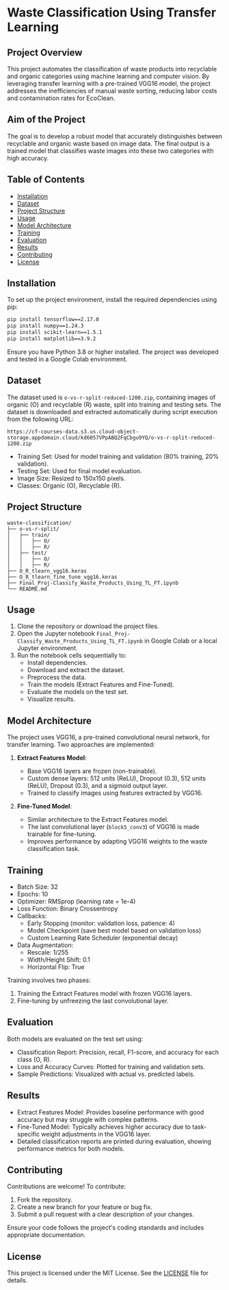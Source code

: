 # Waste Classification Using Transfer Learning

## Project Overview

This project automates the classification of waste products into recyclable and organic categories using machine learning and computer vision. By leveraging transfer learning with a pre-trained VGG16 model, the project addresses the inefficiencies of manual waste sorting, reducing labor costs and contamination rates for EcoClean.

## Aim of the Project

The goal is to develop a robust model that accurately distinguishes between recyclable and organic waste based on image data. The final output is a trained model that classifies waste images into these two categories with high accuracy.

## Table of Contents

- [Installation](#installation)
- [Dataset](#dataset)
- [Project Structure](#project-structure)
- [Usage](#usage)
- [Model Architecture](#model-architecture)
- [Training](#training)
- [Evaluation](#evaluation)
- [Results](#results)
- [Contributing](#contributing)
- [License](#license)

## Installation

To set up the project environment, install the required dependencies using pip:

```bash
pip install tensorflow==2.17.0
pip install numpy==1.24.3
pip install scikit-learn==1.5.1
pip install matplotlib==3.9.2
```

Ensure you have Python 3.8 or higher installed. The project was developed and tested in a Google Colab environment.

## Dataset

The dataset used is `o-vs-r-split-reduced-1200.zip`, containing images of organic (O) and recyclable (R) waste, split into training and testing sets. The dataset is downloaded and extracted automatically during script execution from the following URL:

```
https://cf-courses-data.s3.us.cloud-object-storage.appdomain.cloud/kd6057VPpABQ2FqCbgu9YQ/o-vs-r-split-reduced-1200.zip
```

- Training Set: Used for model training and validation (80% training, 20% validation).
- Testing Set: Used for final model evaluation.
- Image Size: Resized to 150x150 pixels.
- Classes: Organic (O), Recyclable (R).

## Project Structure

```
waste-classification/
├── o-vs-r-split/
│   ├── train/
│   │   ├── O/
│   │   ├── R/
│   ├── test/
│   │   ├── O/
│   │   ├── R/
├── O_R_tlearn_vgg16.keras
├── O_R_tlearn_fine_tune_vgg16.keras
├── Final_Proj-Classify_Waste_Products_Using_TL_FT.ipynb
└── README.md
```

## Usage

1. Clone the repository or download the project files.
2. Open the Jupyter notebook `Final_Proj-Classify_Waste_Products_Using_TL_FT.ipynb` in Google Colab or a local Jupyter environment.
3. Run the notebook cells sequentially to:
   - Install dependencies.
   - Download and extract the dataset.
   - Preprocess the data.
   - Train the models (Extract Features and Fine-Tuned).
   - Evaluate the models on the test set.
   - Visualize results.

## Model Architecture

The project uses VGG16, a pre-trained convolutional neural network, for transfer learning. Two approaches are implemented:

1. **Extract Features Model**:
   - Base VGG16 layers are frozen (non-trainable).
   - Custom dense layers: 512 units (ReLU), Dropout (0.3), 512 units (ReLU), Dropout (0.3), and a sigmoid output layer.
   - Trained to classify images using features extracted by VGG16.

2. **Fine-Tuned Model**:
   - Similar architecture to the Extract Features model.
   - The last convolutional layer (`block5_conv3`) of VGG16 is made trainable for fine-tuning.
   - Improves performance by adapting VGG16 weights to the waste classification task.

## Training

- Batch Size: 32
- Epochs: 10
- Optimizer: RMSprop (learning rate = 1e-4)
- Loss Function: Binary Crossentropy
- Callbacks:
  - Early Stopping (monitor: validation loss, patience: 4)
  - Model Checkpoint (save best model based on validation loss)
  - Custom Learning Rate Scheduler (exponential decay)
- Data Augmentation:
  - Rescale: 1/255
  - Width/Height Shift: 0.1
  - Horizontal Flip: True

Training involves two phases:

1. Training the Extract Features model with frozen VGG16 layers.
2. Fine-tuning by unfreezing the last convolutional layer.

## Evaluation

Both models are evaluated on the test set using:

- Classification Report: Precision, recall, F1-score, and accuracy for each class (O, R).
- Loss and Accuracy Curves: Plotted for training and validation sets.
- Sample Predictions: Visualized with actual vs. predicted labels.

## Results

- Extract Features Model: Provides baseline performance with good accuracy but may struggle with complex patterns.
- Fine-Tuned Model: Typically achieves higher accuracy due to task-specific weight adjustments in the VGG16 layer.
- Detailed classification reports are printed during evaluation, showing performance metrics for both models.

## Contributing

Contributions are welcome! To contribute:

1. Fork the repository.
2. Create a new branch for your feature or bug fix.
3. Submit a pull request with a clear description of your changes.

Ensure your code follows the project's coding standards and includes appropriate documentation.

## License

This project is licensed under the MIT License. See the [LICENSE](LICENSE) file for details.
